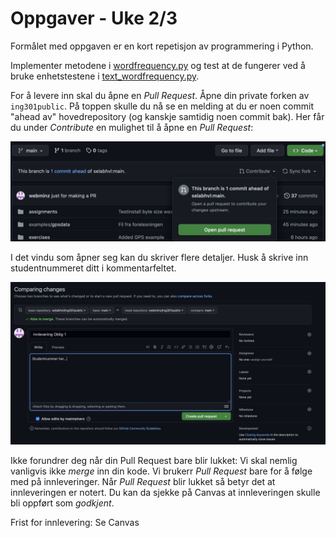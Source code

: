 # Oppgaver - Uke 2/3

Formålet med oppgaven er en kort repetisjon av programmering i Python.

Implementer metodene i [wordfrequency.py](https://github.com/selabhvl/ing301public/blob/main/assignments/2-programming/wordfrequency.py) og test at de fungerer ved å bruke enhetstestene i [text_wordfrequency.py](https://github.com/selabhvl/ing301public/blob/main/assignments/2-programming/test_wordfrequency.py).

For å levere inn skal du åpne en _Pull Request_.
Åpne din private forken av `ing301public`. 
På toppen skulle du nå se en melding at du er noen commit "ahead av" hovedrepository (og kanskje samtidig noen commit bak).
Her får du under _Contribute_ en mulighet til å åpne en _Pull Request_:

![Åpne Pull Reuest](../../resources/images/git-pull-request-1.jpg)

I det vindu som åpner seg kan du skriver flere detaljer.
Husk å skrive inn studentnummeret ditt i kommentarfeltet.


![Legger inn Studentnummer](../../resources/images/git-pull-request-2.jpg)

Ikke forundrer deg når din Pull Request bare blir lukket:
Vi skal nemlig vanligvis ikke _merge_ inn din kode.
Vi brukerr _Pull Request_ bare for å følge med på innleveringer.
Når _Pull Request_ blir lukket så betyr det at innleveringen er notert.
Du kan da sjekke på Canvas at innleveringen skulle bli oppført som _godkjent_.

Frist for innlevering: Se Canvas
